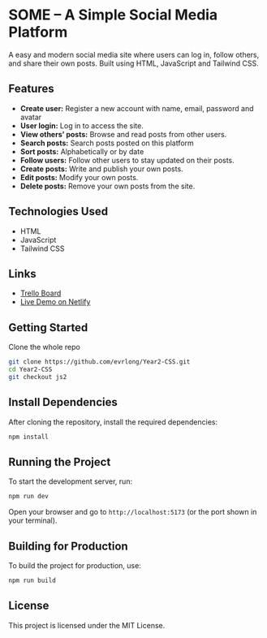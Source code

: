 # SOME – A Simple Social Media Platform

A easy and modern social media site where users can log in, follow others, and share their own posts. Built using HTML, JavaScript and Tailwind CSS.

## Features

- **Create user:** Register a new account with name, email, password and avatar
- **User login:** Log in to access the site.
- **View others’ posts:** Browse and read posts from other users.
- **Search posts:** Search posts posted on this platform
- **Sort posts:** Alphabetically or by date
- **Follow users:** Follow other users to stay updated on their posts.
- **Create posts:** Write and publish your own posts.
- **Edit posts:** Modify your own posts.
- **Delete posts:** Remove your own posts from the site.

## Technologies Used

- HTML
- JavaScript
- Tailwind CSS

## Links

- [Trello Board](https://trello.com/b/nOh7oqWB/js2-assignment)
- [Live Demo on Netlify](https://evrlong-some.netlify.app/)

## Getting Started

Clone the whole repo

```bash
git clone https://github.com/evrlong/Year2-CSS.git
cd Year2-CSS
git checkout js2
```

## Install Dependencies

After cloning the repository, install the required dependencies:

```bash
npm install
```

## Running the Project

To start the development server, run:

```bash
npm run dev
```

Open your browser and go to `http://localhost:5173` (or the port shown in your terminal).

## Building for Production

To build the project for production, use:

```bash
npm run build
```

## License

This project is licensed under the MIT License.
